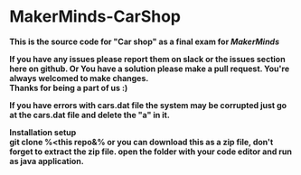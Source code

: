 # MakerMinds-CarShop
<b>This is the source code for "Car shop" as a final exam for <i>MakerMinds</i><b>

If you have any issues please report them on slack or the issues section here on github. Or You have a solution please make a pull request. You're always welcomed to make changes.<br>
Thanks for being a part of us :) 



<b>If you have errors with cars.dat file the system may be corrupted just go at the cars.dat file and delete the "a" in it.</b>


<b>Installation setup</b><br>
git clone %<this repo&% or you can download this as a zip file, don't forget to extract the zip file.
  open the folder with your code editor and run as java application.

